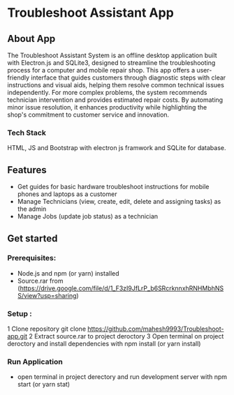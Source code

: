 # Troubleshoot Assistant App
## About App
The Troubleshoot Assistant System is an offline desktop application built with Electron.js and SQLite3, designed to streamline the troubleshooting process for a computer and mobile repair shop. This app offers a user-friendly interface that guides customers through diagnostic steps with clear instructions and visual aids, helping them resolve common technical issues independently. For more complex problems, the system recommends technician intervention and provides estimated repair costs. By automating minor issue resolution, it enhances productivity while highlighting the shop's commitment to customer service and innovation.
### Tech Stack
HTML, JS and Bootstrap with electron js framwork and SQLite for database.
## Features
* Get guides for basic hardware troubleshoot instructions for mobile phones and laptops as a customer
* Manage Technicians (view, create, edit, delete and assigning tasks) as the admin
* Manage Jobs (update job status) as a technician
## Get started
### Prerequisites:
* Node.js and npm (or yarn) installed
* Source.rar from (https://drive.google.com/file/d/1_F3zI9JfLrP_b6SRcrknnxhRNHMbhNSS/view?usp=sharing)
### Setup :
1 Clone repository git clone https://github.com/mahesh9993/Troubleshoot-app.git
2 Extract source.rar to project deroctory
3 Open terminal on project deroctory and install dependencies with npm install (or yarn install)
### Run Application
* open terminal in project derectory and run development server with npm start (or yarn stat)

